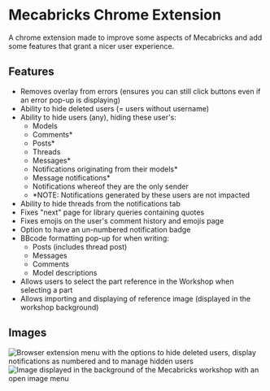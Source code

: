 # Mecabricks Chrome Extension

A chrome extension made to improve some aspects of Mecabricks and add some features that grant a nicer user experience.

## Features

- Removes overlay from errors (ensures you can still click buttons even if an error pop-up is displaying)
- Ability to hide deleted users (= users without username)
- Ability to hide users (any), hiding these user's:
  - Models
  - Comments\*
  - Posts\*
  - Threads
  - Messages\*
  - Notifications originating from their models\*
  - Message notifications\*
  - Notifications whereof they are the only sender
  - \*NOTE: Notifications generated by these users are not impacted
- Ability to hide threads from the notifications tab
- Fixes "next" page for library queries containing quotes
- Fixes emojis on the user's comment history and emojis page
- Option to have an un-numbered notification badge
- BBcode formatting pop-up for when writing:
  - Posts (includes thread post)
  - Messages
  - Comments
  - Model descriptions
- Allows users to select the part reference in the Workshop when selecting a part
- Allows importing and displaying of reference image (displayed in the workshop background)

## Images

![Browser extension menu with the options to hide deleted users, display notifications as numbered and to manage hidden users](https://github.com/user-attachments/assets/6e2d0395-df2d-47bd-94e0-ec37c73f9b72)
![Image displayed in the background of the Mecabricks workshop with an open image menu](https://github.com/user-attachments/assets/9d0cd8f4-c6b8-44da-a04f-9fbdf5b64169)
